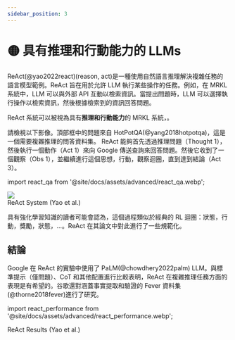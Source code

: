 ```yaml
---
sidebar_position: 3
---
```


# 🟡 具有推理和行動能力的 LLMs

ReAct(@yao2022react)(reason, act)是一種使用自然語言推理解決複雜任務的語言模型範例。ReAct 旨在用於允許 LLM 執行某些操作的任務。例如，在 MRKL 系統中，LLM 可以與外部 API 互動以檢索資訊。當提出問題時，LLM 可以選擇執行操作以檢索資訊，然後根據檢索到的資訊回答問題。

ReAct 系統可以被視為具有**推理和行動能力**的 MRKL 系統，。

請檢視以下影像。頂部框中的問題來自 HotPotQA(@yang2018hotpotqa)，這是一個需要複雜推理的問答資料集。 ReAct 能夠首先透過推理問題（Thought 1），然後執行一個動作（Act 1）來向 Google 傳送查詢來回答問題。然後它收到了一個觀察（Obs 1），並繼續進行這個思想，行動，觀察迴圈，直到達到結論（Act 3）。

import react_qa from '@site/docs/assets/advanced/react_qa.webp';

<div style={{textAlign: 'center'}}>
  <img src={react_qa} style={{width: "500px"}}/>
</div>

<div style={{textAlign: 'center'}}>
ReAct System (Yao et al.)
</div>

具有強化學習知識的讀者可能會認為，這個過程類似於經典的 RL 迴圈：狀態，行動，獎勵，狀態，...。ReAct 在其論文中對此進行了一些規範化。

## 結論

Google 在 ReAct 的實驗中使用了 PaLM(@chowdhery2022palm) LLM。與標準提示（僅問題）、CoT 和其他配置進行比較表明，ReAct 在複雜推理任務方面的表現是有希望的。谷歌還對涵蓋事實提取和驗證的 Fever 資料集(@thorne2018fever)進行了研究。

import react_performance from '@site/docs/assets/advanced/react_performance.webp';

<div style={{textAlign: 'center'}}>
  <LazyLoadImage src={react_performance} style={{width: "500px"}} />
</div>

<div style={{textAlign: 'center'}}>
ReAct Results (Yao et al.)
</div>

